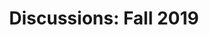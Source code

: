 ---
title: "Discussions: Fall 2019"
linktitle: "Fall 2019"

date: <?UNK?>
location: <?UNK?>
frequency: <?UNK?>

# Summarize the Group's content for this semester
summary: >-
  We're working on filling this out!

draft: false

# DO NOT EDIT BELOW THIS LINE ----------
toc: true
type: meetings
weight: 999941

menu_name: discussions_fa19

menu:
  discussions_fa19:
    weight: 1
  groups:
    parent: Discussions
    identifier: discussions_fa19

user_groups:
  - fa19-discussions-director
  - fa19-discussions-coordinator
---